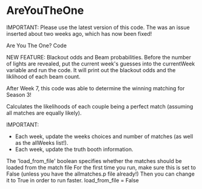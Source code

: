 # AreYouTheOne

IMPORTANT: Please use the latest version of this code. The was an issue inserted about two weeks ago, which has now been fixed!

 Are You The One? Code
 
 NEW FEATURE: Blackout odds and Beam probabilities. Before the number of lights are revealed, put the current week's guesses into the currentWeek variable and run the code. It will print out the blackout odds and the liklihood of each beam count.
 
 
 After Week 7, this code was able to determine the winning matching for Season 3!
 
 Calculates the likelihoods of each couple being a perfect match (assuming all matches are equally likely).
 
 IMPORTANT:
 - Each week, update the weeks choices and number of matches (as well as the allWeeks list!).
 - Each week, update the truth booth information.

 The 'load_from_file' boolean specifies whether the matches should be loaded from the match file
 For the first time you run, make sure this is set to False (unless you have the allmatches.p file already!)
 Then you can change it to True in order to run faster.
 load_from_file = False
